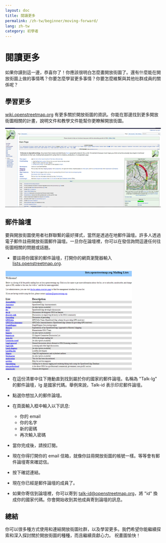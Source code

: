 ```yaml
---
layout: doc
title: 閱讀更多
permalink: /zh-tw/beginner/moving-forward/
lang: zh-tw
category: 初學者
---
```


閱讀更多
===============

如果你讀到這一邊，恭喜你了！你應該很明白怎麼畫開放街圖了。還有什麼能在開放街圖上做的事情嗎？你要怎麼學習更多事情？你要怎麼維繫與其他社群成員的關係呢？

學習更多
----------

[wiki.openstreetmap.org](http://wiki.openstreetmap.org/) 有更多關於開放街圖的資訊。你能在那邊找到更多開放街圖相關的計畫，說明文件和教學文件能幫你更瞭解開放街圖。

![Wiki][]

<!-- 一旦準備好，將補充更多有關網站的資訊 -->

郵件論壇
------------

要與開放街圖使用者社群聯繫的最好擇式，當然是透過在地郵件論壇。許多人透過電子郵件註冊開放街圖郵件論壇。一旦你在論壇裡，你可以在發信詢問這邊任何往街圖相關的問題或話題。

-   要註冊你國家的郵件論壇，打開你的網頁瀏覽器輸入
    [lists.openstreetmap.org](http://lists.openstreetmap.org/).

![Mailing list][]

-   在這份清單中往下捲動直到找到屬於你的國家的郵件論壇。名稱為 "Talk-lg" 的郵件論壇，lg 是國家代碼。舉例來說，Talk-id 表示印尼郵件論壇。
-   點選你想加入的郵件論壇。
-   在頁面輸入框中輸入以下訊息:

    -   你的 email
    -   你的名字
    -   新的密碼
    -   再次輸入密碼

-   當你完成後，請按訂閱。
-   現在你得打開你的 email 信箱，就像你註冊開放街圖的帳號一樣。等等會有郵件論壇寄來確認信。
-   按下確認連結。
-   現在你已經是郵件論壇的成員了。
-   如果你寄信到論壇裡，你可以寄到 [talk-id@openstreetmap.org](mailto:talk-id@openstreetmap.org)，將 "id" 換成你的國家代碼。你會開始收到其他成員寄到論壇的訊息。

<!-- 也許擴充內容後會放回來
MapOSMatic
----------

有個計畫叫 MapOSMatic，網址是 [maposmatic.org](http://www.maposmatic.org/)。這個網站提供的小工具能讓你選擇列印任何你選擇的區域。這個工具會自動產生有格線的地圖，以及該地區的地名目錄。

![MapOSMatic][]
-->


總結
-------

你可以很多種方式使用和連結開放街圖社群，以及學習更多。我們希望你能繼續探索和深入探討關於開放街圖的種種，而且繼續貢獻心力。
祝畫圖愉快！


[MapOSMatic]: /images/zh-tw/beginner/08_moving-forward/zh-tw_beg_08_moving-forward_image00_maposmatic-homepage.png
[Wiki]: /images/zh-tw/beginner/08_moving-forward/zh-tw_beg_08_moving-forward_image01_osm-wiki.png
[Mailing list]: /images/zh-tw/beginner/08_moving-forward/zh-tw_beg_08_moving-forward_image02_osm-mailing-lists.png
